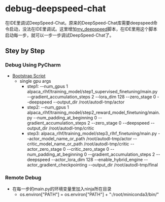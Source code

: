 # debug-deepspeed-chat
在IDE里调试DeepSpeed-Chat。原来的DeepSpeed-Chat库需要deepspeed命令启动，没法在IDE里调试。这里增加[my_deepspeed](alpaca_rlhf/training_model/my_deepspeed.py)脚本，在IDE里用这个脚本启动每一步，就可以一步一步调试DeepSpeed-Chat了。

## Stey by Step
### Debug Using PyCharm
- [Bootstrap Script](alpaca_rlhf/training_model/my_deepspeed.py)
  - single gpu args
    - step1: --num_gpus 1 alpaca_rlhf/training_model/step1_supervised_finetuning/main.py --gradient_accumulation_steps 2 --lora_dim 128 --zero_stage 0 --deepspeed --output_dir /root/autodl-tmp/actor
    - step2: --num_gpus 1 alpaca_rlhf/training_model/step2_reward_model_finetuning/main.py --num_padding_at_beginning 0 --gradient_accumulation_steps 2 --zero_stage 0 --deepspeed --output_dir /root/autodl-tmp/critic
    - step3: alpaca_rlhf/training_model/step3_rlhf_finetuning/main.py --actor_model_name_or_path /root/autodl-tmp/actor --critic_model_name_or_path /root/autodl-tmp/critic  --actor_zero_stage 0 --critic_zero_stage 0 --num_padding_at_beginning 0 --gradient_accumulation_steps 2 --deepspeed --actor_lora_dim 128 --enable_hybrid_engine --actor_gradient_checkpointing --output_dir /root/autodl-tmp/final

### Remote Debug
- 在每一步的main.py的环境变量里加入ninja所在目录
  - os.environ["PATH"] = os.environ["PATH"] + ":/root/miniconda3/bin/"